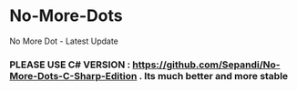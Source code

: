 # No-More-Dots
No More Dot - Latest Update

### PLEASE USE C# VERSION : https://github.com/Sepandi/No-More-Dots-C-Sharp-Edition . Its much better and more stable
